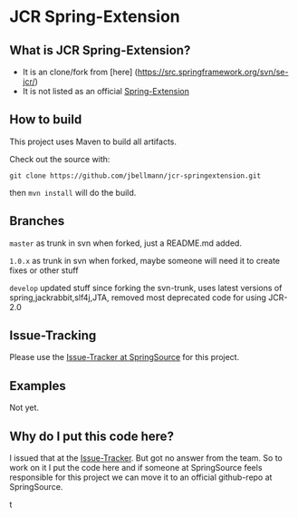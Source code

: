 # JCR Spring-Extension
## What is JCR Spring-Extension?

* It is an clone/fork from [here] (https://src.springframework.org/svn/se-jcr/)
* It is not listed as an official [Spring-Extension](http://www.springsource.org/extensions)

## How to build

This project uses Maven to build all artifacts.

Check out the source with:

`git clone https://github.com/jbellmann/jcr-springextension.git`

then `mvn install` will do the build.

## Branches

`master` as trunk in svn when forked, just a README.md added.

`1.0.x` as trunk in svn when forked, maybe someone will need it to create fixes or other stuff

`develop` updated stuff since forking the svn-trunk, uses latest versions of spring,jackrabbit,slf4j,JTA, removed most deprecated code for using JCR-2.0

## Issue-Tracking

Please use the [Issue-Tracker at SpringSource](https://jira.springsource.org/browse/SEJCR) for this project.

## Examples

Not yet.

## Why do I put this code here?

I issued that at the [Issue-Tracker](https://jira.springsource.org/browse/SEJCR-21). But got no answer from the team.
So to work on it I put the code here and if someone at SpringSource feels responsible for this project we can move it to an official github-repo at SpringSource.

t
